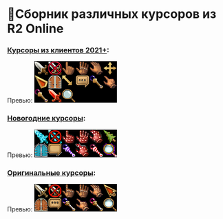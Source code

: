 # 🐹Сборник различных курсоров из R2 Online

### [Курсоры из клиентов 2021+](Курсоры%20из%20клиентов%202021+):
Превью:
![collage.png](Курсоры%20из%20клиентов%202021+/collage.png)

### [Новогодние курсоры](Новогодние%20курсоры):
Превью:
![collage.png](Новогодние%20курсоры/collage.png)

### [Оригинальные курсоры](Оригинальные%20курсоры):
Превью:
![collage.png](Оригинальные%20курсоры/collage.png)